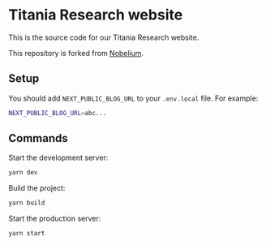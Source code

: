 # Titania Research website

This is the source code for our Titania Research website.

This repository is forked from [Nobelium](https://github.com/craigary/nobelium).

## Setup

You should add `NEXT_PUBLIC_BLOG_URL` to your `.env.local` file. For example:

```bash
NEXT_PUBLIC_BLOG_URL=abc...
```

## Commands

Start the development server:

```bash
yarn dev
```

Build the project:

```bash
yarn build
```

Start the production server:

```bash
yarn start
```
